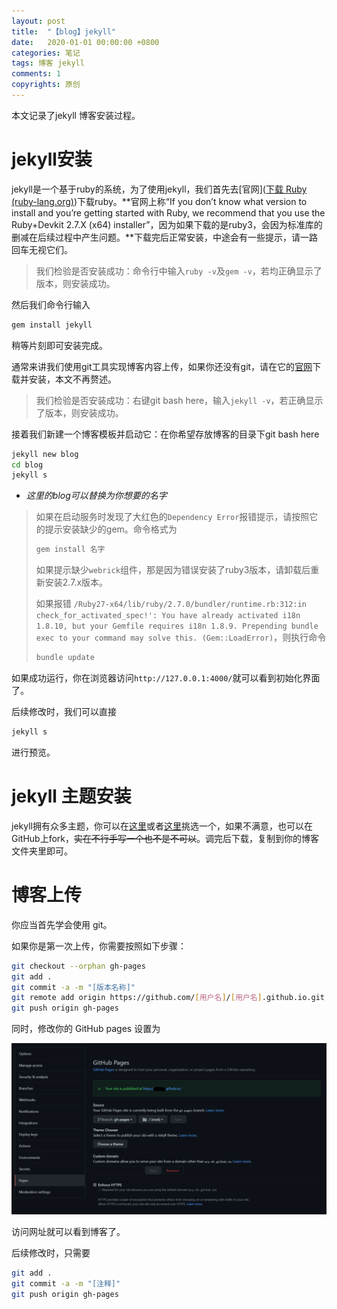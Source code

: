 ```yaml
---
layout: post
title:  "【blog】jekyll"
date:   2020-01-01 00:00:00 +0800
categories: 笔记
tags: 博客 jekyll
comments: 1
copyrights: 原创
---
```


本文记录了jekyll 博客安装过程。

# jekyll安装

jekyll是一个基于ruby的系统，为了使用jekyll，我们首先去[官网]([下载 Ruby (ruby-lang.org)](https://www.ruby-lang.org/zh_cn/downloads/))下载ruby。**官网上称“If you don’t know what version to install and you’re getting started with Ruby, we recommend that you use the Ruby+Devkit 2.7.X (x64) installer”，因为如果下载的是ruby3，会因为标准库的删减在后续过程中产生问题。**下载完后正常安装，中途会有一些提示，请一路回车无视它们。

> 我们检验是否安装成功：命令行中输入`ruby -v`及`gem -v`，若均正确显示了版本，则安装成功。

然后我们命令行输入

```bash
gem install jekyll
```

稍等片刻即可安装完成。

通常来讲我们使用git工具实现博客内容上传，如果你还没有git，请在它的[官网](https://git-scm.com/downloads)下载并安装，本文不再赘述。

> 我们检验是否安装成功：右键git bash here，输入`jekyll -v`，若正确显示了版本，则安装成功。

接着我们新建一个博客模板并启动它：在你希望存放博客的目录下git bash here

```bash
jekyll new blog
cd blog
jekyll s
```

* *这里的blog可以替换为你想要的名字*

> 如果在启动服务时发现了大红色的`Dependency Error`报错提示，请按照它的提示安装缺少的gem。命令格式为
> ```bash
> gem install 名字
> ```
> 如果提示缺少`webrick`组件，那是因为错误安装了ruby3版本，请卸载后重新安装2.7.x版本。
>
> 如果报错 `/Ruby27-x64/lib/ruby/2.7.0/bundler/runtime.rb:312:in check_for_activated_spec!': You have already activated i18n 1.8.10, but your Gemfile requires i18n 1.8.9. Prepending bundle exec to your command may solve this. (Gem::LoadError)`，则执行命令
>
> ```bash
> bundle update
> ```

如果成功运行，你在浏览器访问`http://127.0.0.1:4000/`就可以看到初始化界面了。

后续修改时，我们可以直接

```bash
jekyll s
```

进行预览。

# jekyll 主题安装

jekyll拥有众多主题，你可以在[这里](http://jekyllthemes.org/)或者[这里](https://jekyllthemes.dev/)挑选一个，如果不满意，也可以在GitHub上fork，~~实在不行手写一个也不是不可以~~。调完后下载，复制到你的博客文件夹里即可。

# 博客上传

你应当首先学会使用 git。

如果你是第一次上传，你需要按照如下步骤：

```bash
git checkout --orphan gh-pages
git add .
git commit -a -m "[版本名称]"
git remote add origin https://github.com/[用户名]/[用户名].github.io.git
git push origin gh-pages
```

同时，修改你的 GitHub pages 设置为

<img src="./../assets/post/images/ElZDfnxF9kpqXia.png" alt="image-20210409171556688" style="zoom:80%;" />

访问网址就可以看到博客了。

后续修改时，只需要

```bash
git add .
git commit -a -m "[注释]"
git push origin gh-pages
```

